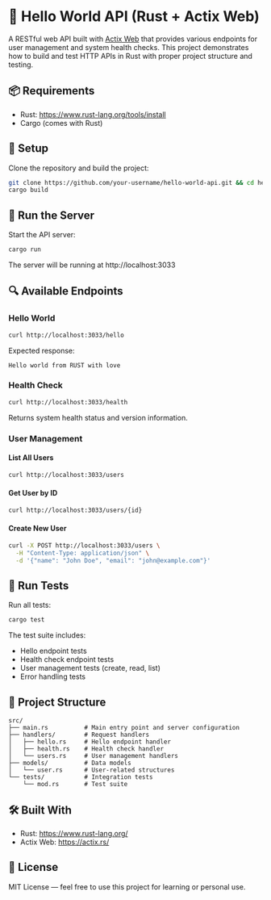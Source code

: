 # 🚀 Hello World API (Rust + Actix Web)
A RESTful web API built with [Actix Web](https://actix.rs/) that provides various endpoints for user management and system health checks. This project demonstrates how to build and test HTTP APIs in Rust with proper project structure and testing.

## 📦 Requirements
- Rust: https://www.rust-lang.org/tools/install
- Cargo (comes with Rust)

## 🔧 Setup
Clone the repository and build the project:
```bash
git clone https://github.com/your-username/hello-world-api.git && cd hello-world-api
cargo build
```

## 🚀 Run the Server
Start the API server:
```bash
cargo run
```
The server will be running at http://localhost:3033

## 🔍 Available Endpoints

### Hello World
```bash
curl http://localhost:3033/hello
```
Expected response:
```
Hello world from RUST with love
```

### Health Check
```bash
curl http://localhost:3033/health
```
Returns system health status and version information.

### User Management

#### List All Users
```bash
curl http://localhost:3033/users
```

#### Get User by ID
```bash
curl http://localhost:3033/users/{id}
```

#### Create New User
```bash
curl -X POST http://localhost:3033/users \
  -H "Content-Type: application/json" \
  -d '{"name": "John Doe", "email": "john@example.com"}'
```

## 🧪 Run Tests
Run all tests:
```bash
cargo test
```

The test suite includes:
- Hello endpoint tests
- Health check endpoint tests
- User management tests (create, read, list)
- Error handling tests

## 📁 Project Structure
```
src/
├── main.rs          # Main entry point and server configuration
├── handlers/        # Request handlers
│   ├── hello.rs     # Hello endpoint handler
│   ├── health.rs    # Health check handler
│   └── users.rs     # User management handlers
├── models/          # Data models
│   └── user.rs      # User-related structures
└── tests/           # Integration tests
    └── mod.rs       # Test suite
```

## 🛠 Built With
- Rust: https://www.rust-lang.org/
- Actix Web: https://actix.rs/

## 📜 License
MIT License — feel free to use this project for learning or personal use.